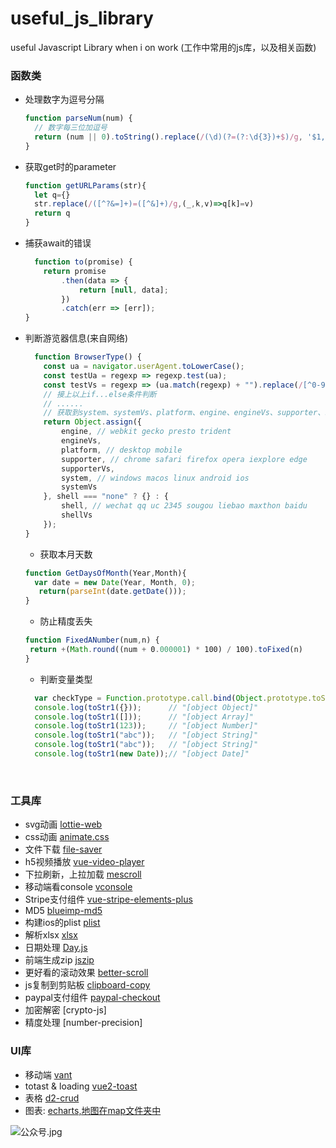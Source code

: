 # useful_js_library
useful Javascript Library when i on work (工作中常用的js库，以及相关函数)

### 函数类

+ 处理数字为逗号分隔

  ```javascript
  function parseNum(num) {
    // 数字每三位加逗号
    return (num || 0).toString().replace(/(\d)(?=(?:\d{3})+$)/g, '$1,')
  }
  ```
+ 获取get时的parameter

  ```javascript
  function getURLParams(str){
    let q={}
    str.replace(/([^?&=]+)=([^&]+)/g,(_,k,v)=>q[k]=v)
    return q
  }
  ```
+ 捕获await的错误

  ```javascript
    function to(promise) {
      return promise
          .then(data => {
              return [null, data];
          })
          .catch(err => [err]);
  }
  ```
+ 判断游览器信息(来自网络)

  ```javascript
    function BrowserType() {
      const ua = navigator.userAgent.toLowerCase();
      const testUa = regexp => regexp.test(ua);
      const testVs = regexp => (ua.match(regexp) + "").replace(/[^0-9|_.]/ig, "").replace(/_/ig, ".");
      // 接上以上if...else条件判断
      // ......
      // 获取到system、systemVs、platform、engine、engineVs、supporter、supporterVs、shell、shellVs
      return Object.assign({
          engine, // webkit gecko presto trident
          engineVs,
          platform, // desktop mobile
          supporter, // chrome safari firefox opera iexplore edge
          supporterVs,
          system, // windows macos linux android ios
          systemVs
      }, shell === "none" ? {} : {
          shell, // wechat qq uc 2345 sougou liebao maxthon baidu
          shellVs
      });
  }

  ```
  + 获取本月天数
  
  ```javascript
  function GetDaysOfMonth(Year,Month){
    var date = new Date(Year, Month, 0);
     return(parseInt(date.getDate()));
  }
  ```
  
  + 防止精度丢失

   ```javascript
  function FixedANumber(num,n) {
  	return +(Math.round((num + 0.000001) * 100) / 100).toFixed(n)
  }
   ```
  + 判断变量类型
  ```javascript
    var checkType = Function.prototype.call.bind(Object.prototype.toString);
    console.log(toStr1({}));      // "[object Object]"
    console.log(toStr1([]));      // "[object Array]"
    console.log(toStr1(123));     // "[object Number]"
    console.log(toStr1("abc"));   // "[object String]"
    console.log(toStr1("abc"));   // "[object String]"
    console.log(toStr1(new Date));// "[object Date]"
  ```
​    

### 工具库

+ svg动画  [lottie-web](https://github.com/airbnb/lottie-web)
+ css动画  [animate.css](https://github.com/daneden/animate.css)
+ 文件下载  [file-saver](https://github.com/eligrey/FileSaver.js)
+ h5视频播放   [vue-video-player](https://github.com/surmon-china/vue-video-player)
+ 下拉刷新，上拉加载 [mescroll](https://github.com/mescroll/mescroll)
+ 移动端看console [vconsole](https://github.com/Tencent/vConsole)
+ Stripe支付组件 [vue-stripe-elements-plus](https://github.com/fromAtoB/vue-stripe-elements)
+ MD5 [blueimp-md5](https://github.com/clearbladeplatform/blueimp_md5)
+ 构建ios的plist [plist](https://github.com/TooTallNate/plist.js)
+ 解析xlsx  [xlsx](https://github.com/SheetJS/js-xlsx)
+ 日期处理 [Day.js](https://github.com/iamkun/dayjs)
+ 前端生成zip [jszip](https://github.com/Stuk/jszip)
+ 更好看的滚动效果 [better-scroll](https://github.com/ustbhuangyi/better-scroll)
+ js复制到剪贴板 [clipboard-copy](https://github.com/feross/clipboard-copy)
+ paypal支付组件 [paypal-checkout]()
+ 加密解密 [crypto-js]
+ 精度处理 [number-precision]

### UI库

+ 移动端 [vant](https://github.com/youzan/vant)
+ totast & loading [vue2-toast](https://github.com/lin-xin/vue-toast)
+ 表格 [d2-crud](https://github.com/d2-projects/d2-crud)
+ 图表: [echarts,地图在map文件夹中](https://github.com/apache/incubator-echarts)



![公众号.jpg](https://i.loli.net/2019/09/16/aRnxXWYGkdEJOug.jpg)
